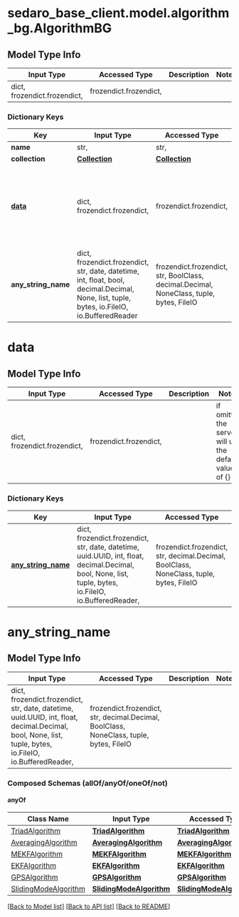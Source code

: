 # sedaro_base_client.model.algorithm_bg.AlgorithmBG

## Model Type Info
Input Type | Accessed Type | Description | Notes
------------ | ------------- | ------------- | -------------
dict, frozendict.frozendict,  | frozendict.frozendict,  |  | 

### Dictionary Keys
Key | Input Type | Accessed Type | Description | Notes
------------ | ------------- | ------------- | ------------- | -------------
**name** | str,  | str,  |  | [optional] 
**collection** | [**Collection**](Collection.md) | [**Collection**](Collection.md) |  | [optional] 
**[data](#data)** | dict, frozendict.frozendict,  | frozendict.frozendict,  |  | [optional] if omitted the server will use the default value of {}
**any_string_name** | dict, frozendict.frozendict, str, date, datetime, int, float, bool, decimal.Decimal, None, list, tuple, bytes, io.FileIO, io.BufferedReader | frozendict.frozendict, str, BoolClass, decimal.Decimal, NoneClass, tuple, bytes, FileIO | any string name can be used but the value must be the correct type | [optional]

# data

## Model Type Info
Input Type | Accessed Type | Description | Notes
------------ | ------------- | ------------- | -------------
dict, frozendict.frozendict,  | frozendict.frozendict,  |  | if omitted the server will use the default value of {}

### Dictionary Keys
Key | Input Type | Accessed Type | Description | Notes
------------ | ------------- | ------------- | ------------- | -------------
**[any_string_name](#any_string_name)** | dict, frozendict.frozendict, str, date, datetime, uuid.UUID, int, float, decimal.Decimal, bool, None, list, tuple, bytes, io.FileIO, io.BufferedReader,  | frozendict.frozendict, str, decimal.Decimal, BoolClass, NoneClass, tuple, bytes, FileIO | any string name can be used but the value must be the correct type | [optional] 

# any_string_name

## Model Type Info
Input Type | Accessed Type | Description | Notes
------------ | ------------- | ------------- | -------------
dict, frozendict.frozendict, str, date, datetime, uuid.UUID, int, float, decimal.Decimal, bool, None, list, tuple, bytes, io.FileIO, io.BufferedReader,  | frozendict.frozendict, str, decimal.Decimal, BoolClass, NoneClass, tuple, bytes, FileIO |  | 

### Composed Schemas (allOf/anyOf/oneOf/not)
#### anyOf
Class Name | Input Type | Accessed Type | Description | Notes
------------- | ------------- | ------------- | ------------- | -------------
[TriadAlgorithm](TriadAlgorithm.md) | [**TriadAlgorithm**](TriadAlgorithm.md) | [**TriadAlgorithm**](TriadAlgorithm.md) |  | 
[AveragingAlgorithm](AveragingAlgorithm.md) | [**AveragingAlgorithm**](AveragingAlgorithm.md) | [**AveragingAlgorithm**](AveragingAlgorithm.md) |  | 
[MEKFAlgorithm](MEKFAlgorithm.md) | [**MEKFAlgorithm**](MEKFAlgorithm.md) | [**MEKFAlgorithm**](MEKFAlgorithm.md) |  | 
[EKFAlgorithm](EKFAlgorithm.md) | [**EKFAlgorithm**](EKFAlgorithm.md) | [**EKFAlgorithm**](EKFAlgorithm.md) |  | 
[GPSAlgorithm](GPSAlgorithm.md) | [**GPSAlgorithm**](GPSAlgorithm.md) | [**GPSAlgorithm**](GPSAlgorithm.md) |  | 
[SlidingModeAlgorithm](SlidingModeAlgorithm.md) | [**SlidingModeAlgorithm**](SlidingModeAlgorithm.md) | [**SlidingModeAlgorithm**](SlidingModeAlgorithm.md) |  | 

[[Back to Model list]](../../README.md#documentation-for-models) [[Back to API list]](../../README.md#documentation-for-api-endpoints) [[Back to README]](../../README.md)


